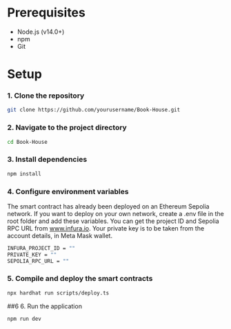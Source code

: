 # Prerequisites
- Node.js (v14.0+)
- npm
- Git

# Setup
### 1. Clone the repository
```bash
git clone https://github.com/yourusername/Book-House.git
```
### 2. Navigate to the project directory
```bash
cd Book-House
```
### 3. Install dependencies
```bash
npm install
```
### 4. Configure environment variables
The smart contract has already been deployed on an Ethereum Sepolia network. If you want to deploy on your own network, create a .env file in the root folder and add these variables.
You can get the project ID and Sepolia RPC URL from www.infura.io. Your private key is to be taken from the account details, in Meta Mask wallet. 
```bash
INFURA_PROJECT_ID = "" 
PRIVATE_KEY = ""
SEPOLIA_RPC_URL = ""
```
### 5. Compile and deploy the smart contracts
```bash
npx hardhat run scripts/deploy.ts
```
##6 6. Run the application
```bash
npm run dev
```
